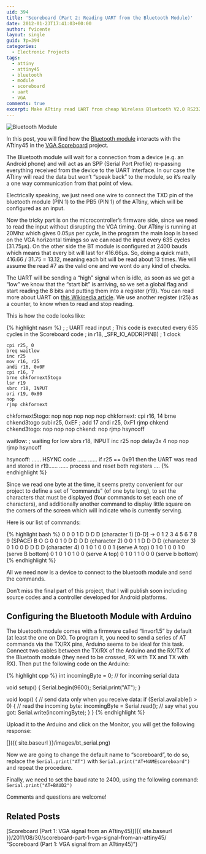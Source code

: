 ```yaml
---
uid: 394
title: 'Scoreboard (Part 2: Reading UART from the Bluetooth Module)'
date: 2012-01-23T17:41:03+00:00
author: fvicente
layout: single
guid: ?p=394
categories:
  - Electronic Projects
tags:
  - attiny
  - attiny45
  - bluetooth
  - module
  - scoreboard
  - uart
  - VGA
comments: true
excerpt: Make ATtiny read UART from cheap Wireless Bluetooth V2.0 RS232 TTL Transceiver Module
---
```

<img src="{{ site.baseurl }}/images/bt_small.jpg" alt="Bluetooth Module" title="Bluetooth Module"/>

In this post, you will find how the <a href="http://www.dealextreme.com/p/wireless-bluetooth-rs232-ttl-transceiver-module-80711" title="Cheap Bluetooth Module" target="_blank">Bluetooth module</a> interacts with the ATtiny45 in the <a href="{{ site.baseurl }}/2011/08/30/scoreboard-part-1-vga-signal-from-an-attiny45/" title="Scoreboard (Part 1: VGA signal from an ATtiny45)" target="_blank">VGA Scoreboard</a> project.

The Bluetooth module will wait for a connection from a device (e.g. an Android phone) and will act as an SPP (Serial Port Profile) re-passing everything received from the device to the UART interface. In our case the ATtiny will read the data but won&#8217;t &#8220;speak back&#8221; to the module, so it&#8217;s really a one way communication from that point of view.

<!--more-->

Electrically speaking, we just need one wire to connect the TXD pin of the bluetooth module (PIN 1) to the PB5 (PIN 1) of the ATtiny, which will be configured as an input.

Now the tricky part is on the microcontroller&#8217;s firmware side, since we need to read the input without disrupting the VGA timing. Our ATtiny is running at 20Mhz which gives 0.05μs per cycle, in the program the main loop is based on the VGA horizontal timings so we can read the input every 635 cycles (31.75μs). On the other side the BT module is configured at 2400 bauds which means that every bit will last for 416.66μs. So, doing a quick math, 416.66 / 31.75 = 13.12, meaning each bit will be read about 13 times. We will assume the read #7 as the valid one and we wont do any kind of checks.

The UART will be sending a &#8220;high&#8221; signal when is idle, as soon as we get a &#8220;low&#8221; we know that the &#8220;start bit&#8221; is arriving, so we set a global flag and start reading the 8 bits and putting them into a register (r19). You can read more about UART on <a href="http://en.wikipedia.org/wiki/Universal_asynchronous_receiver/transmitter" title="Wikipedia UART" target="_blank">this Wikipedia article</a>. We use another register (r25) as a counter, to know when to read and stop reading.

This is how the code looks like:

{% highlight nasm %}
	;
	; UART read input
	; This code is executed every 635 cycles in the Scoreboard code
	;
	in r18, _SFR_IO_ADDR(PINB)		; 1 clock

	cpi r25, 0
	breq waitlow
	inc r25
	mov r16, r25
	andi r16, 0x0F
	cpi r16, 7
	brne chkfornext5togo
	lsr r19
	sbrc r18, INPUT
	ori r19, 0x80
	nop
	rjmp chkfornext
chkfornext5togo:
	nop
	nop
	nop
	nop
	nop
chkfornext:
	cpi r16, 14
	brne chkend3togo
	subi r25, 0xEF	; add 17
	andi r25, 0xF1
	rjmp chkend
chkend3togo:
	nop
	nop
	nop
chkend:
	nop
	rjmp hsyncoff

waitlow:
	; waiting for low
	sbrs r18, INPUT
	inc r25
	nop
	delay3x 4
	nop
	nop
	rjmp hsyncoff

hsyncoff:
	...... HSYNC code ......
        ...... if r25 == 0x91 then the UART was read and stored in r19......
	...... process and reset both registers ....
{% endhighlight %}

Since we read one byte at the time, it seems pretty convenient for our project to define a set of &#8220;commands&#8221; (of one byte long), to set the characters that must be displayed (four commands to set each one of characters), and additionally another command to display little square on the corners of the screen which will indicate who is currently serving.

Here is our list of commands:

{% highlight bash %}
0 0 0 1 D D D D		(character 1) [0-D] -> 0 1 2 3 4 5 6 7 8 9 (SPACE) B O G
0 0 1 0 D D D D		(character 2)
0 0 1 1 D D D D		(character 3)
0 1 0 0 D D D D		(character 4)
0 1 0 1 0 0 0 1		(serve A top)
0 1 0 1 0 0 1 0		(serve B bottom)
0 1 0 1 0 1 0 0		(serve A top)
0 1 0 1 1 0 0 0		(serve b bottom)
{% endhighlight %}

All we need now is a device to connect to the bluetooth module and send the commands.

Don&#8217;t miss the final part of this project, that I will publish soon including source codes and a controller developed for Android platforms.

## Configuring the Bluetooth Module with Arduino

The bluetooth module comes with a firmware called &#8220;linvor1.5&#8221; by default (at least the one on DX). To program it, you need to send a series of AT commands via the TX/RX pins, Arduino seems to be ideal for this task. Connect two cables between the TX/RX of the Arduino and the RX/TX of the Bluetooth module (they need to be crossed, RX with TX and TX with RX). Then put the following code on the Arduino:

{% highlight cpp %}
int incomingByte = 0;	// for incoming serial data

void setup() {
  Serial.begin(9600);
  Serial.print("AT");
}

void loop() {
	// send data only when you receive data:
	if (Serial.available() > 0) {
		// read the incoming byte:
		incomingByte = Serial.read();
		// say what you got:
		Serial.write(incomingByte);
	}
}
{% endhighlight %}

Upload it to the Arduino and click on the Monitor, you will get the following response:

[<img src="{{ site.baseurl }}/images/bt_serial.png" alt="" title="ATOK"/>]({{ site.baseurl }}/images/bt_serial.png)

Now we are going to change the default name to &#8220;scoreboard&#8221;, to do so, replace the `Serial.print("AT")` with `Serial.print("AT+NAMEscoreboard")` and repeat the procedure.

Finally, we need to set the baud rate to 2400, using the following command: `Serial.print("AT+BAUD2")`

Comments and questions are welcome!

## Related Posts

[Scoreboard (Part 1: VGA signal from an ATtiny45)]({{ site.baseurl }}/2011/08/30/scoreboard-part-1-vga-signal-from-an-attiny45/ "Scoreboard (Part 1: VGA signal from an ATtiny45)")

